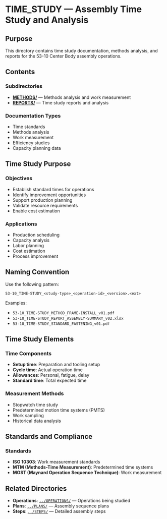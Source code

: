 # TIME_STUDY — Assembly Time Study and Analysis

## Purpose

This directory contains time study documentation, methods analysis, and reports for the 53-10 Center Body assembly operations.

## Contents

### Subdirectories
- **[METHODS/](METHODS/)** — Methods analysis and work measurement
- **[REPORTS/](REPORTS/)** — Time study reports and analysis

### Documentation Types
- Time standards
- Methods analysis
- Work measurement
- Efficiency studies
- Capacity planning data

## Time Study Purpose

### Objectives
- Establish standard times for operations
- Identify improvement opportunities
- Support production planning
- Validate resource requirements
- Enable cost estimation

### Applications
- Production scheduling
- Capacity analysis
- Labor planning
- Cost estimation
- Process improvement

## Naming Convention

Use the following pattern:
```
53-10_TIME-STUDY_<study-type>_<operation-id>_<version>.<ext>
```

Examples:
- `53-10_TIME-STUDY_METHOD_FRAME-INSTALL_v01.pdf`
- `53-10_TIME-STUDY_REPORT_ASSEMBLY-SUMMARY_v02.xlsx`
- `53-10_TIME-STUDY_STANDARD_FASTENING_v01.pdf`

## Time Study Elements

### Time Components
- **Setup time**: Preparation and tooling setup
- **Cycle time**: Actual operation time
- **Allowances**: Personal, fatigue, delay
- **Standard time**: Total expected time

### Measurement Methods
- Stopwatch time study
- Predetermined motion time systems (PMTS)
- Work sampling
- Historical data analysis

## Standards and Compliance

### Standards
- **ISO 10303**: Work measurement standards
- **MTM (Methods-Time Measurement)**: Predetermined time systems
- **MOST (Maynard Operation Sequence Technique)**: Work measurement

## Related Directories

- **Operations**: [`../OPERATIONS/`](../OPERATIONS/) — Operations being studied
- **Plans**: [`../PLANS/`](../PLANS/) — Assembly sequence plans
- **Steps**: [`../STEPS/`](../STEPS/) — Detailed assembly steps
